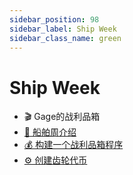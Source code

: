 ```yaml
---
sidebar_position: 98
sidebar_label: Ship Week
sidebar_class_name: green
---
```


# Ship Week

- 🎬 Gage的战利品箱
- [🚢 船舶周介绍](./intro-to-ship-week/README.md)
- [💰 构建一个战利品箱程序](./build-a-loot-box-program/README.md)
- [⚙ 创建齿轮代币](./create-gear-tokens/README.md)
